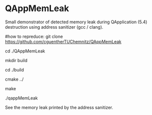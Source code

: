 # QAppMemLeak
Small demonstrator of detected memory leak during QApplication (5.4) destruction using address sanitizer (gcc / clang). 

#how to repreduce:
git clone https://github.com/cguentherTUChemnitz/QAppMemLeak

cd ./QAppMemLeak

mkdir build

cd ./build

cmake ../

make

./qappMemLeak

See the memory leak printed by the address sanitizer.

